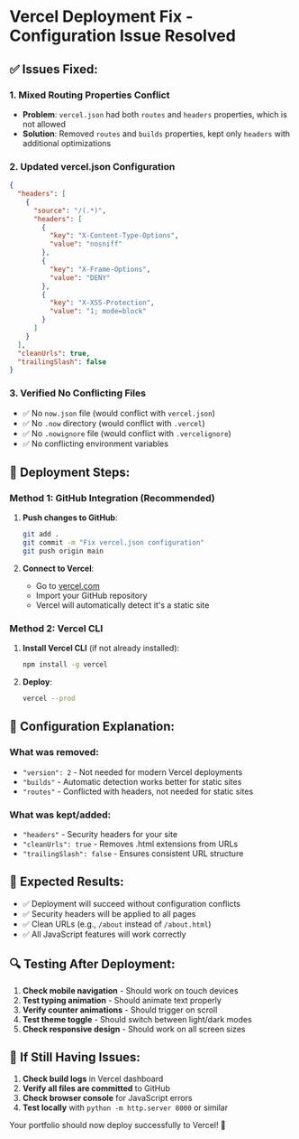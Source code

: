 # Vercel Deployment Fix - Configuration Issue Resolved

## ✅ Issues Fixed:

### 1. **Mixed Routing Properties Conflict**

- **Problem**: `vercel.json` had both `routes` and `headers` properties, which is not allowed
- **Solution**: Removed `routes` and `builds` properties, kept only `headers` with additional optimizations

### 2. **Updated vercel.json Configuration**

```json
{
  "headers": [
    {
      "source": "/(.*)",
      "headers": [
        {
          "key": "X-Content-Type-Options",
          "value": "nosniff"
        },
        {
          "key": "X-Frame-Options",
          "value": "DENY"
        },
        {
          "key": "X-XSS-Protection",
          "value": "1; mode=block"
        }
      ]
    }
  ],
  "cleanUrls": true,
  "trailingSlash": false
}
```

### 3. **Verified No Conflicting Files**

- ✅ No `now.json` file (would conflict with `vercel.json`)
- ✅ No `.now` directory (would conflict with `.vercel`)
- ✅ No `.nowignore` file (would conflict with `.vercelignore`)
- ✅ No conflicting environment variables

## 🚀 Deployment Steps:

### Method 1: GitHub Integration (Recommended)

1. **Push changes to GitHub**:

   ```bash
   git add .
   git commit -m "Fix vercel.json configuration"
   git push origin main
   ```

2. **Connect to Vercel**:
   - Go to [vercel.com](https://vercel.com)
   - Import your GitHub repository
   - Vercel will automatically detect it's a static site

### Method 2: Vercel CLI

1. **Install Vercel CLI** (if not already installed):

   ```bash
   npm install -g vercel
   ```

2. **Deploy**:
   ```bash
   vercel --prod
   ```

## 🔧 Configuration Explanation:

### What was removed:

- `"version": 2` - Not needed for modern Vercel deployments
- `"builds"` - Automatic detection works better for static sites
- `"routes"` - Conflicted with headers, not needed for static sites

### What was kept/added:

- `"headers"` - Security headers for your site
- `"cleanUrls": true` - Removes .html extensions from URLs
- `"trailingSlash": false` - Ensures consistent URL structure

## 🎯 Expected Results:

- ✅ Deployment will succeed without configuration conflicts
- ✅ Security headers will be applied to all pages
- ✅ Clean URLs (e.g., `/about` instead of `/about.html`)
- ✅ All JavaScript features will work correctly

## 🔍 Testing After Deployment:

1. **Check mobile navigation** - Should work on touch devices
2. **Test typing animation** - Should animate text properly
3. **Verify counter animations** - Should trigger on scroll
4. **Test theme toggle** - Should switch between light/dark modes
5. **Check responsive design** - Should work on all screen sizes

## 🐛 If Still Having Issues:

1. **Check build logs** in Vercel dashboard
2. **Verify all files are committed** to GitHub
3. **Check browser console** for JavaScript errors
4. **Test locally** with `python -m http.server 8000` or similar

Your portfolio should now deploy successfully to Vercel! 🎉
